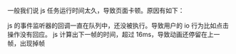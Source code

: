 一般我们说 js 任务运行时间太久，导致页面卡顿。原因有如下：

js 的事件监听器的回调一直在队列中，还没被执行。导致用户的 io 行为比如点击操作没有回应。
js 计算出下一帧的时间，超过 16ms，导致动画还停留在上一帧，出现掉帧
